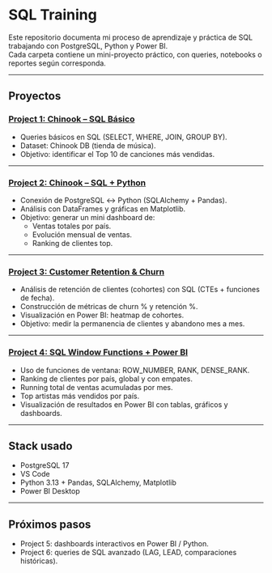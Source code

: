 # SQL Training

Este repositorio documenta mi proceso de aprendizaje y práctica de SQL trabajando con PostgreSQL, Python y Power BI.  
Cada carpeta contiene un mini-proyecto práctico, con queries, notebooks o reportes según corresponda.  

---

## Proyectos

### [Project 1: Chinook – SQL Básico](./project1_chinook/README.md)
- Queries básicos en SQL (SELECT, WHERE, JOIN, GROUP BY).  
- Dataset: Chinook DB (tienda de música).  
- Objetivo: identificar el Top 10 de canciones más vendidas.  

---

### [Project 2: Chinook – SQL + Python](./project2_python_sql/README.md)
- Conexión de PostgreSQL ↔ Python (SQLAlchemy + Pandas).  
- Análisis con DataFrames y gráficas en Matplotlib.  
- Objetivo: generar un mini dashboard de:  
  - Ventas totales por país.  
  - Evolución mensual de ventas.  
  - Ranking de clientes top.  

---

### [Project 3: Customer Retention & Churn](./project3_customer_retention/README.md)
- Análisis de retención de clientes (cohortes) con SQL (CTEs + funciones de fecha).  
- Construcción de métricas de churn % y retención %.  
- Visualización en Power BI: heatmap de cohortes.  
- Objetivo: medir la permanencia de clientes y abandono mes a mes.  

---

### [Project 4: SQL Window Functions + Power BI](./project4_sql_window/README.md)
- Uso de funciones de ventana: ROW_NUMBER, RANK, DENSE_RANK.  
- Ranking de clientes por país, global y con empates.  
- Running total de ventas acumuladas por mes.  
- Top artistas más vendidos por país.  
- Visualización de resultados en Power BI con tablas, gráficos y dashboards.  

---

## Stack usado
- PostgreSQL 17
- VS Code
- Python 3.13 + Pandas, SQLAlchemy, Matplotlib
- Power BI Desktop

---

## Próximos pasos
- Project 5: dashboards interactivos en Power BI / Python.  
- Project 6: queries de SQL avanzado (LAG, LEAD, comparaciones históricas).